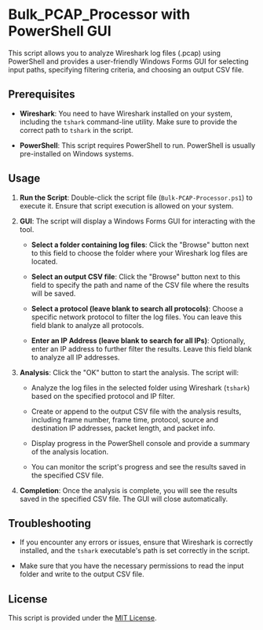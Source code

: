 # Bulk_PCAP_Processor with PowerShell GUI

This script allows you to analyze Wireshark log files (.pcap) using PowerShell and provides a user-friendly Windows Forms GUI for selecting input paths, specifying filtering criteria, and choosing an output CSV file.

## Prerequisites

- **Wireshark**: You need to have Wireshark installed on your system, including the `tshark` command-line utility. Make sure to provide the correct path to `tshark` in the script.

- **PowerShell**: This script requires PowerShell to run. PowerShell is usually pre-installed on Windows systems.

## Usage

1. **Run the Script**: Double-click the script file (`Bulk-PCAP-Processor.ps1`) to execute it. Ensure that script execution is allowed on your system.

3. **GUI**: The script will display a Windows Forms GUI for interacting with the tool.

   - **Select a folder containing log files**: Click the "Browse" button next to this field to choose the folder where your Wireshark log files are located.

   - **Select an output CSV file**: Click the "Browse" button next to this field to specify the path and name of the CSV file where the results will be saved.

   - **Select a protocol (leave blank to search all protocols)**: Choose a specific network protocol to filter the log files. You can leave this field blank to analyze all protocols.

   - **Enter an IP Address (leave blank to search for all IPs)**: Optionally, enter an IP address to further filter the results. Leave this field blank to analyze all IP addresses.

4. **Analysis**: Click the "OK" button to start the analysis. The script will:

   - Analyze the log files in the selected folder using Wireshark (`tshark`) based on the specified protocol and IP filter.

   - Create or append to the output CSV file with the analysis results, including frame number, frame time, protocol, source and destination IP addresses, packet length, and packet info.

   - Display progress in the PowerShell console and provide a summary of the analysis location.

   - You can monitor the script's progress and see the results saved in the specified CSV file.

5. **Completion**: Once the analysis is complete, you will see the results saved in the specified CSV file. The GUI will close automatically.

## Troubleshooting

- If you encounter any errors or issues, ensure that Wireshark is correctly installed, and the `tshark` executable's path is set correctly in the script.

- Make sure that you have the necessary permissions to read the input folder and write to the output CSV file.

## License

This script is provided under the [MIT License](LICENSE).
